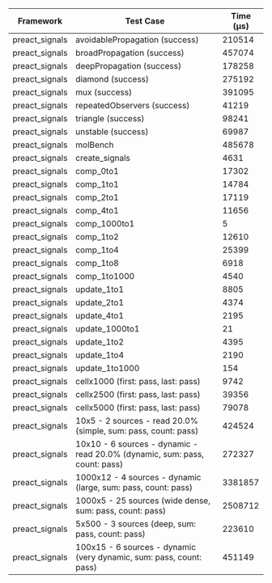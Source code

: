 | Framework | Test Case | Time (μs) |
| --- | --- | --- |
| preact_signals | avoidablePropagation (success) | 210514 |
| preact_signals | broadPropagation (success) | 457074 |
| preact_signals | deepPropagation (success) | 178258 |
| preact_signals | diamond (success) | 275192 |
| preact_signals | mux (success) | 391095 |
| preact_signals | repeatedObservers (success) | 41219 |
| preact_signals | triangle (success) | 98241 |
| preact_signals | unstable (success) | 69987 |
| preact_signals | molBench | 485678 |
| preact_signals | create_signals | 4631 |
| preact_signals | comp_0to1 | 17302 |
| preact_signals | comp_1to1 | 14784 |
| preact_signals | comp_2to1 | 17119 |
| preact_signals | comp_4to1 | 11656 |
| preact_signals | comp_1000to1 | 5 |
| preact_signals | comp_1to2 | 12610 |
| preact_signals | comp_1to4 | 25399 |
| preact_signals | comp_1to8 | 6918 |
| preact_signals | comp_1to1000 | 4540 |
| preact_signals | update_1to1 | 8805 |
| preact_signals | update_2to1 | 4374 |
| preact_signals | update_4to1 | 2195 |
| preact_signals | update_1000to1 | 21 |
| preact_signals | update_1to2 | 4395 |
| preact_signals | update_1to4 | 2190 |
| preact_signals | update_1to1000 | 154 |
| preact_signals | cellx1000 (first: pass, last: pass) | 9742 |
| preact_signals | cellx2500 (first: pass, last: pass) | 39356 |
| preact_signals | cellx5000 (first: pass, last: pass) | 79078 |
| preact_signals | 10x5 - 2 sources - read 20.0% (simple, sum: pass, count: pass) | 424524 |
| preact_signals | 10x10 - 6 sources - dynamic - read 20.0% (dynamic, sum: pass, count: pass) | 272327 |
| preact_signals | 1000x12 - 4 sources - dynamic (large, sum: pass, count: pass) | 3381857 |
| preact_signals | 1000x5 - 25 sources (wide dense, sum: pass, count: pass) | 2508712 |
| preact_signals | 5x500 - 3 sources (deep, sum: pass, count: pass) | 223610 |
| preact_signals | 100x15 - 6 sources - dynamic (very dynamic, sum: pass, count: pass) | 451149 |
